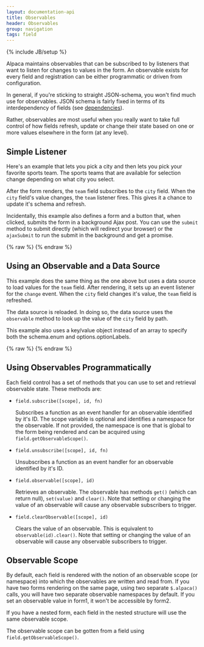 ```yaml
---
layout: documentation-api
title: Observables
header: Observables
group: navigation
tags: field
---
```

{% include JB/setup %}

Alpaca maintains observables that can be subscribed to by listeners that want to listen for changes to values
in the form.  An observable exists for every field and registration can be either programmatic or driven from
configuration.

In general, if you're sticking to straight JSON-schema, you won't find much use for observables.  JSON schema is fairly
fixed in terms of its interdependency of fields (see <a href="/docs/api/dependencies.html">dependencies</a>).

Rather, observables are most useful when you really want to take full control of how fields refresh, update or change
their state based on one or more values elsewhere in the form (at any level).

## Simple Listener

Here's an example that lets you pick a city and then lets you pick your favorite sports team.  The sports teams
that are available for selection change depending on what city you select.

After the form renders, the <code>team</code> field subscribes to the <code>city</code> field.
When the <code>city</code> field's value changes, the <code>team</code> listener fires.
This gives it a chance to update it's schema and refresh.

Incidentally, this example also defines a form and a button that, when clicked, submits the form in a background
Ajax post.  You can use the <code>submit</code> method to submit directly (which will redirect your browser) or the
<code>ajaxSubmit</code> to run the submit in the background and get a promise.

<div id="field1"></div>
{% raw %}
<script type="text/javascript" id="field1-script">
var teams = {
    "Milwaukee": ["Brewers", "Bucks"],
    "Cleveland": ["Indians", "Cavaliers", "Browns"],
    "Boston": ["Red Sox", "Celtics", "Patriots", "Bruins"]
};
$("#field1").alpaca({
    "schema": {
        "type": "object",
        "properties": {
            "city": {
                "title": "Pick a City",
                "type": "string",
                "enum": ["Milwaukee", "Cleveland", "Boston"],
                "default": "Milwaukee"
            },
            "team": {
                "title": "Team",
                "type": "string",
                "enum": teams["Milwaukee"]
            }
        }
    },
    "options": {
        "form": {
            "attributes": {
                "action": "http://testcompany.com/echo.php",
                "method": "post"
            },
            "buttons": {
                "save": {
                    "title": "Save",
                    "click": function(e) {
                        alert(JSON.stringify(this.getValue()));
                        //this.submit(); // submit it via regular HTTP post
                        this.ajaxSubmit(); // submit via ajax
                    }
                }
            }
        }
    },
    "postRender": function(control) {
        var city = control.childrenByPropertyId["city"];
        var team = control.childrenByPropertyId["team"];
        team.subscribe(city, function(val) {
            this.schema.enum = this.options.optionLabels = teams[val];
            this.refresh();
        });
    }
});</script>
{% endraw %}


## Using an Observable and a Data Source

This example does the same thing as the one above but uses a data source to load values for the <code>team</code>
field.  After rendering, it sets up an event listener for the <code>change</code> event.  When the <code>city</code>
field changes it's value, the <code>team</code> field is refreshed.

The data source is reloaded.  In doing so, the data source uses the <code>observable</code> method to look up the
value of the <code>city</code> field by path.

This example also uses a key/value object instead of an array to specify both the schema.enum and options.optionLabels.

<div id="field2"></div>
{% raw %}
<script type="text/javascript" id="field2-script">
var teamsMap = {
    "Milwaukee": [{
        "value": "brewers",
        "text": "Brewers"
    }, {
        "value": "bucks",
        "text": "Bucks"
    }],
    "Cleveland": [{
        "value": "browns",
        "text": "Browns"
    }, {
        "value": "cavaliers",
        "text": "Cavaliers"
    }, {
        "value": "indians",
        "text": "Indians"
    }],
    "Boston": [{
        "value": "bruins",
        "text": "Bruins"
    }, {
        "value": "celtics",
        "text": "Celtics"
    }, {
        "value": "patriots",
        "text": "Patriots"
    }, {
        "value": "redsox",
        "text": "Red Sox"
    }]
};
var dataSource = function(callback) {
    var value = this.observable("/city").get();
    callback(teamsMap[value]);
};
$("#field2").alpaca({
    "schema": {
        "type": "object",
        "properties": {
            "city": {
                "title": "Pick a City",
                "type": "string",
                "enum": ["Milwaukee", "Cleveland", "Boston"],
                "default": "Milwaukee"
            },
            "team": {
                "title": "Team",
                "type": "string",
                "enum": []
            }
        }
    },
    "options": {
        "form": {
            "buttons": {
                "save": {
                    "title": "Save",
                    "click": function(e) {
                        alert(JSON.stringify(this.getValue()));
                    }
                }
            }
        },
        "fields": {
            "team": {
                "dataSource": dataSource
            }
        }
    },
    "postRender": function(control) {
        var city = control.childrenByPropertyId["city"];
        var team = control.childrenByPropertyId["team"];
        city.on("change", function() {
            team.refresh();
        });
    }
});</script>
{% endraw %}


## Using Observables Programmatically

Each field control has a set of methods that you can use to set and retrieval observable state.  These methods are:

<ul>
    <li>
        <code>field.subscribe([scope], id, fn)</code>
        <br/>
        <p>
            Subscribes a function as an event handler for an observable identified by it's ID.  The scope variable
            is optional and identifies a namespace for the observable.  If not provided, the namespace is one that
            is global to the form being rendered and can be acquired using <code>field.getObservableScope()</code>.
        </p>
    </li>
    <li>
        <code>field.unsubscribe([scope], id, fn)</code>
        <br/>
        <p>
            Unsubscribes a function as an event handler for an observable identified by it's ID.
        </p>
    </li>
    <li>
        <code>field.observable([scope], id)</code>
        <br/>
        <p>
            Retrieves an observable.  The observable has methods <code>get()</code> (which can return null),
            <code>set(value)</code> and <code>clear()</code>.  Note that setting or changing the value of an
            observable will cause any observable subscribers to trigger.
        </p>
    </li>
    <li>
        <code>field.clearObservable([scope], id)</code>
        <br/>
        <p>
            Clears the value of an observable.  This is equivalent to <code>observable(id).clear()</code>.
            Note that setting or changing the value of an observable will cause any observable subscribers to trigger.
        </p>
    </li>
</ul>

## Observable Scope

By default, each field is rendered with the notion of an observable scope (or namespace) into which the observables
are written and read from.  If you have two forms rendering on the same page, using two separate <code>$.alpaca()</code>
calls, you will have two separate observable namespaces by default.  If you set an observable value in form1, it won't
be accessible by form2.

If you have a nested form, each field in the nested structure will use the same observable scope.

The observable scope can be gotten from a field using <code>field.getObservableScope()</code>.